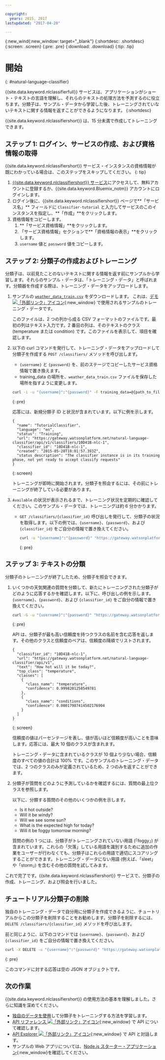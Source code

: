 ```yaml
---

copyright:
  years: 2015, 2017
lastupdated: "2017-04-20"

---
```


{:new_wind{:new_window: target="_blank"}
{:shortdesc: .shortdesc}
{:screen: .screen}
{:pre: .pre}
{:download: .download}
{:tip: .tip}

# 開始
{: #natural-language-classifier}

{{site.data.keyword.nlclassifierfull}} サービスは、アプリケーションがショート・テキストの言語を理解し、それらのテキストの処理方法を予測するのに役立ちます。分類子は、サンプル・データから学習した後、トレーニングされていないテキストに関する情報を返すことができるようになります。
{:shortdesc}

{{site.data.keyword.nlclassifiershort}} は、15 分未満で作成してトレーニングできます。

## ステップ 1: ログイン、サービスの作成、および資格情報の取得

{{site.data.keyword.nlclassifiershort}} サービス・インスタンスの資格情報が既にわかっている場合は、このステップをスキップしてください。
{: tip}

1.  [{{site.data.keyword.nlclassifiershort}} サービス](https://console.{DomainName}/catalog/services/natural-language-classifier/)にアクセスして、無料アカウントに登録するか、{{site.data.keyword.Bluemix_notm}} アカウントにログインします。
1.  ログイン後に、{{site.data.keyword.nlclassifiershort}} ページで**「サービス名」** フィールドに `Classifier-tutorial` と入力してサービスのこのインスタンスを指定し、**「作成」**をクリックします。
1.  資格情報をコピーします。
    1.  **「サービス資格情報」**をクリックします。
    2.  「サービス資格情報」セクションで**「資格情報の表示」**をクリックします。
    3.  `username` 値と `password` 値をコピーします。

## ステップ 2: 分類子の作成およびトレーニング
分類子は、以前見たことのないテキストに関する情報を返す前にサンプルから学習します。それらのサンプル・データは、「トレーニング・データ」と呼ばれます。分類器を作成する際は、トレーニング・データをアップロードします。

1.  サンプルの <code><a target="_blank" href="https://watson-developer-cloud.github.io/doc-tutorial-downloads/natural-language-classifier/weather_data_train.csv" download="weather_data_train.csv">weather_data_train.csv</a></code> をダウンロードします。 これは、[デモ ![「外部リンク」アイコン](../../icons/launch-glyph.svg "「外部リンク」アイコン")](http://natural-language-classifier-demo.mybluemix.net){:new_window} で使用されるサンプルのトレーニング・データです。

	このファイルは、2 つの列から成る CSV フォーマットのファイルです。最初の列はテキスト入力です。2 番目の列は、そのテキストのクラス (temperature または condition) です。このファイルを表示して、項目を確認します。
2.  以下の curl コマンドを発行して、トレーニング・データをアップロードして分類子を作成する `POST /classifiers/` メソッドを呼び出します。
    -   `{username}` と `{password}` を、前のステージでコピーしたサービス資格情報で置き換えます。
    -   training\_data の場所を、`weather_data_train.csv` ファイルを保存した場所を指すように変更します。

	```bash
	curl -i -u "{username}":"{password}" -F training_data=@{path_to_file}/weather_data_train.csv -F training_metadata="{\"language\":\"en\",\"name\":\"TutorialClassifier\"}" "https://gateway.watsonplatform.net/natural-language-classifier/api/v1/classifiers"
	```
	{: pre}

	応答には、新規分類子 ID と状況が含まれています。以下に例を示します。

	```
	{
	  "name": "TutorialClassifier",
	  "language": "en",
	  "status": "Training",
	  "url": "https://gateway.watsonplatform.net/natural-language-classifier/api/v1/classifiers/10D41B-nlc-1",
	  "classifier_id": "10D41B-nlc-1",
	  "created": "2015-05-28T18:01:57.393Z",
	  "status_description": "The classifier instance is in its training phase, not yet ready to accept classify requests"
	}
	```
	{: screen}

	トレーニングが即時に開始されます。分類子を照会するには、その前にトレーニングが終了している必要があります。
3.  `Available` の状況が表示されるまで、トレーニング状況を定期的に確認してください。このサンプル・データでは、トレーニングは約 6 分かかります。
	- `GET /classifiers/{classifier_id}` 呼び出しを発行して、分類子の状況を取得します。以下の例では、`{username}`、`{password}`、および `{classifier_id}` をご自分の情報で置き換えてください。

		```bash
		curl -u "{username}":"{password}" "https://gateway.watsonplatform.net/natural-language-classifier/api/v1/classifiers/{classifier_id}"
		```
		{: pre}

## ステップ 3: テキストの分類
分類子のトレーニングが終了したため、分類子を照会できます。

1.  いくつかの天気関連の質問を分類して、新たにトレーニングされた分類子がどのように応答するかを確認します。以下に、呼び出しの例を示します。`{username}`、`{password}`、および `{classifier_id}` をご自分の情報で置き換えてください。

	```bash
	curl -G -u "{username}":"{password}" "https://gateway.watsonplatform.net/natural-language-classifier/api/v1/classifiers/{classifier_id}/classify" --data-urlencode "text=How hot will it be today?"
	```
	{: pre}

	API は、分類子が最も高い信頼度を持つクラスの名前を含む応答を返します。その他のクラスと信頼度のペアは、信頼度の降順でリストされます。

	```
	{
	  "classifier_id": "10D41B-nlc-1",
	  "url": "https://gateway.watsonplatform.net/natural-language-classifier/api/v1",
	  "text": "How hot will it be today?",
	  "top_class": "temperature",
	  "classes": [
	    {
	      "class_name": "temperature",
	      "confidence": 0.9998201258549781
	    },
	    {
	      "class_name": "conditions",
	      "confidence": 0.00017987414502176904
	    }
	  ]
	}
	```
	{: screen}

	信頼度の値はパーセンテージを表し、値が高いほど信頼度が高いことを意味します。応答には、最大 10 個のクラスが含まれます。

	トレーニング・データに含まれているクラスが 10 個より少ない場合、信頼度のすべての値の合計は 100% です。このサンプルのトレーニング・データでは、2 つのクラスのみが定義されているため、2 つのみを返すことができます。
2.  分類子が質問をどのように予測しているかを確認するには、質問の最上位クラスを参照します。

	以下に、分類する質問のその他のいくつかの例を示します。

	-   Is it hot outside?
	-   Will it be windy?
	-   Will we see some sun?
	-   What is the expected high for today?
	-   Will it be foggy tomorrow morning?

	質問の例の 1 つには、分類子がトレーニングされていない用語 (「foggy」) が含まれています。これらの「欠落」している用語を識別するために追加の作業をユーザーが行わなくても、分類子はこれらの用語で適切にスコアリングすることができます。トレーニング・データにない用語 (例えば、「sleet」や「storm」) を含むその他の質問を試してみます。

これで完了です。{{site.data.keyword.nlclassifiershort}} サービスで、分類子の作成、トレーニング、および照会を行いました。

## チュートリアル分類子の削除

独自のトレーニング・データで自分用に分類子を作成できるように、チュートリアルからこの分類子を削除することをお勧めします。分類子を削除するには、`DELETE /classifiers/{classifier_id}` メソッドを呼び出します。

前と同じように、以下のコマンドでは `{username}`、`{password}`、および `{classifier_id}` をご自分の情報で置き換えてください。

```bash
curl -X DELETE -u "{username}":"{password}" "https://gateway.watsonplatform.net/natural-language-classifier/api/v1/classifiers/{classifier_id}"
```
{: pre}

このコマンドに対する応答は空の JSON オブジェクトです。

## 次の作業
{{site.data.keyword.nlclassifiershort}} の使用方法の基本を理解しました。さらに知識を深めてください。
- [独自のデータを使用](/docs/natural-language-classifier/using-your-data.html)して分類子をトレーニングする方法を学習します。
- [API リファレンス ![「外部リンク」アイコン](../../icons/launch-glyph.svg "「外部リンク」アイコン")](https://www.ibm.com/watson/developercloud/natural-language-classifier/api/){:new_window} で API について確認します。
- [API Explorer ![「外部リンク」アイコン](../../icons/launch-glyph.svg "「外部リンク」アイコン")](https://watson-api-explorer.mybluemix.net/apis/natural-language-classifier-v1){:new_window} で API と対話します。
- サンプルの Web アプリについては、[Node.js スターター・アプリケーション](https://github.com/watson-developer-cloud/natural-language-classifier-nodejs){:new_window}を確認してください。
